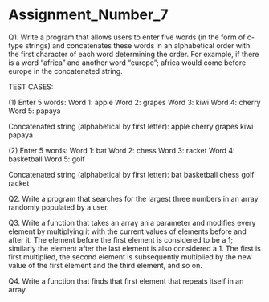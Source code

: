 # Assignment_Number_7

Q1. Write a program that allows users to enter five words (in the form of c-type strings) and concatenates these words in an alphabetical order with the first character of each word determining the order. For example, if there is a word “africa” and another word “europe”; africa would come before europe in the concatenated string.

TEST CASES: 

(1)
Enter 5 words:
Word 1: apple
Word 2: grapes
Word 3: kiwi
Word 4: cherry
Word 5: papaya

Concatenated string (alphabetical by first letter):
apple cherry grapes kiwi papaya

(2) 
Enter 5 words:
Word 1: bat
Word 2: chess
Word 3: racket
Word 4: basketball
Word 5: golf

Concatenated string (alphabetical by first letter):
bat basketball chess golf racket
   
Q2. Write a program that searches for the largest three numbers in an array randomly populated by a user.

   
Q3. Write a function that takes an array an a parameter and modifies every element by multiplying it with the current values of elements before and after it. The element before the first element is considered to be a 1; similarly the element after the last element is also considered a 1. The first is first multiplied, the second element is subsequently multiplied by the new value of the first element and the third element, and so on.


Q4. Write a function that finds that first element that repeats itself in an array.

